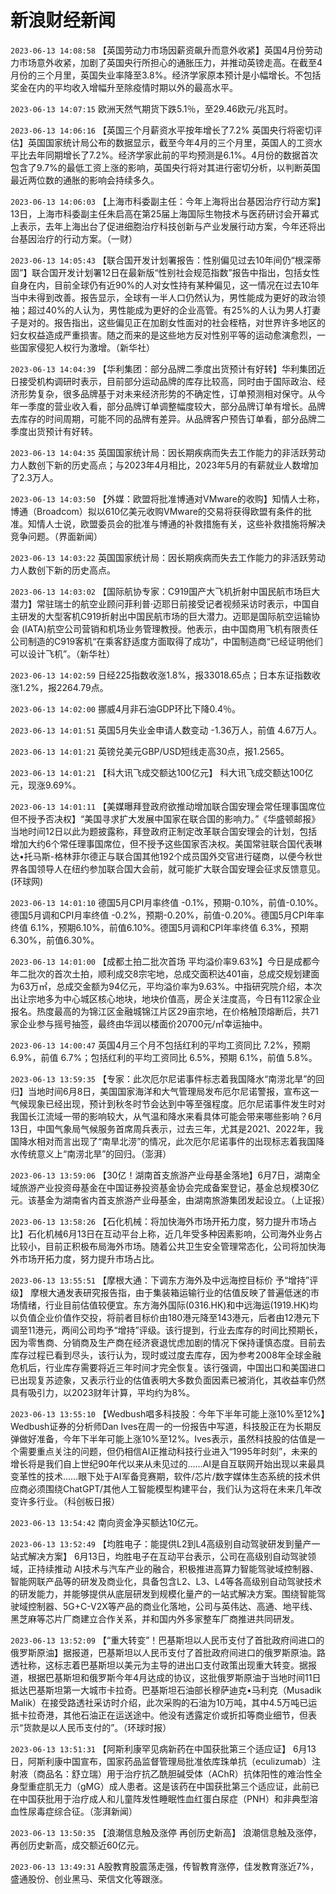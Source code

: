 # 新浪财经新闻
`2023-06-13 14:08:58` 【英国劳动力市场因薪资飙升而意外收紧】英国4月份劳动力市场意外收紧，加剧了英国央行所担心的通胀压力，并推动英镑走高。在截至4月份的三个月里，英国失业率降至3.8%。经济学家原本预计是小幅增长。不包括奖金在内的平均收入增幅升至除疫情时期以外的最高水平。

`2023-06-13 14:07:15` 欧洲天然气期货下跌5.1％，至29.46欧元/兆瓦时。

`2023-06-13 14:06:16` 【英国三个月薪资水平按年增长了7.2% 英国央行将密切评估】英国国家统计局公布的数据显示，截至今年4月的三个月里，英国人的工资水平比去年同期增长了7.2%。经济学家此前的平均预测是6.1%。4月份的数据首次包含了9.7%的最低工资上涨的影响，英国央行将对其进行密切分析，以判断英国最近两位数的通胀的影响会持续多久。

`2023-06-13 14:06:03` 【上海市科委副主任：今年上海将出台基因治疗行动方案】13日，上海市科委副主任朱启高在第25届上海国际生物技术与医药研讨会开幕式上表示，去年上海出台了促进细胞治疗科技创新与产业发展行动方案，今年还将出台基因治疗的行动方案。（一财）

`2023-06-13 14:05:43` 【联合国开发计划署报告：性别偏见过去10年间仍“根深蒂固”】联合国开发计划署12日在最新版“性别社会规范指数”报告中指出，包括女性自身在内，目前全球仍有近90%的人对女性持有某种偏见，这一情况在过去10年当中未得到改善。报告显示，全球有一半人口仍然认为，男性能成为更好的政治领袖；超过40%的人认为，男性能成为更好的企业高管。有25%的人认为男人打妻子是对的。报告指出，这些偏见正在加剧女性面对的社会桎梏，对世界许多地区的妇女权益造成严重损害。随之而来的是这些地方反对性别平等的运动愈演愈烈，一些国家侵犯人权行为激增。（新华社）

`2023-06-13 14:04:39` 【华利集团：部分品牌二季度出货预计有好转】华利集团近日接受机构调研时表示，目前部分运动品牌的库存比较高，同时由于国际政治、经济形势复杂，很多品牌基于对未来经济形势的不确定性，订单预测相对保守。从今年一季度的营业收入看，部分品牌订单调整幅度较大，部分品牌订单有增长。品牌去库存的时间周期，可能不同的品牌有差异。从品牌客户预告订单看，部分品牌二季度出货预计有好转。

`2023-06-13 14:04:35` 英国国家统计局：因长期疾病而失去工作能力的非活跃劳动力人数创下新的历史高点；与2023年4月相比，2023年5月的有薪就业人数增加了2.3万人。

`2023-06-13 14:03:50` 【外媒：欧盟将批准博通对VMware的收购】知情人士称，博通（Broadcom）拟以610亿美元收购VMware的交易将获得欧盟有条件的批准。知情人士说，欧盟委员会的批准与博通的补救措施有关，这些补救措施将解决竞争问题。（界面新闻）

`2023-06-13 14:03:22` 英国国家统计局：因长期疾病而失去工作能力的非活跃劳动力人数创下新的历史高点。

`2023-06-13 14:03:02` 【国际航协专家：C919国产大飞机折射中国民航市场巨大潜力】常驻瑞士的航空业顾问菲利普·迈耶日前接受记者视频采访时表示，中国自主研发的大型客机C919折射出中国民航市场的巨大潜力。迈耶是国际航空运输协会 (IATA)航空公司营销和机场业务管理教授。他表示，由中国商用飞机有限责任公司制造的C919客机“在乘客舒适度方面取得了成功”，中国制造商“已经证明他们可以设计飞机”。（新华社）

`2023-06-13 14:02:59` 日经225指数收涨1.8%，报33018.65点；日本东证指数收涨1.2%，报2264.79点。

`2023-06-13 14:02:00` 挪威4月非石油GDP环比下降0.4％。

`2023-06-13 14:01:51` 英国5月失业金申请人数变动 -1.36万人，前值 4.67万人。

`2023-06-13 14:01:21` 英镑兑美元GBP/USD短线走高30点，报1.2565。

`2023-06-13 14:01:21` 【科大讯飞成交额达100亿元】 科大讯飞成交额达100亿元，现涨9.69%。

`2023-06-13 14:01:11` 【美媒曝拜登政府欲推动增加联合国安理会常任理事国席位 但不授予否决权】“美国寻求扩大发展中国家在联合国的影响力。”《华盛顿邮报》当地时间12日以此为题披露称，拜登政府正制定改革联合国安理会的计划，包括增加大约6个常任理事国席位，但不授予这些国家否决权。美国常驻联合国代表琳达•托马斯-格林菲尔德正与联合国其他192个成员国外交官进行磋商，以便今秋世界各国领导人在纽约参加联合国大会前，就可能扩大联合国安理会征求反馈意见。 (环球网)

`2023-06-13 14:01:10` 德国5月CPI月率终值 -0.1%，预期-0.10%，前值-0.10%。德国5月调和CPI月率终值 -0.2%，预期-0.20%，前值-0.20%。德国5月CPI年率终值 6.1%，预期6.10%，前值6.10%。德国5月调和CPI年率终值 6.3%，预期6.30%，前值6.30%。

`2023-06-13 14:01:00` 【成都土拍二批次首场 平均溢价率9.63%】今日是成都今年二批次的首次土拍，顺利成交8宗宅地，总成交面积达401亩，总成交规划建面为63万㎡，总成交金额为94亿元，平均溢价率为9.63%。中指研究院介绍，本次出让宗地多为中心城区核心地块，地块价值高，房企关注度高，今日有112家企业报名。热度最高的为锦江区金融城锦江片区29亩宗地，在价格触顶熔断后，共71家企业参与摇号抽签，最终由华润以楼面价20700元/㎡幸运抽中。

`2023-06-13 14:00:47` 英国4月三个月不包括红利的平均工资同比 7.2%，预期 6.9%，前值 6.7%；包括红利的平均工资同比 6.5%，预期 6.1%，前值 5.8%。

`2023-06-13 13:59:35` 【专家：此次厄尔尼诺事件标志着我国降水“南涝北旱”的回归】当地时间6月8日，美国国家海洋和大气管理局发布厄尔尼诺警报，宣布这一气候现象已经出现，预计到秋冬时节会达到中等至强程度。厄尔尼诺事件发生时对我国长江流域一带的影响较大，从气温和降水来看具体可能会带来哪些影响？6月13日，中国气象局气候服务首席周兵表示，过去三年，尤其是2021、2022年，我国降水相对而言出现了“南旱北涝”的情况，此次厄尔尼诺事件的出现标志着我国降水传统意义上“南涝北旱”的回归。（澎湃）

`2023-06-13 13:59:06` 【30亿！湖南首支旅游产业母基金落地】6月7日，湖南全域旅游产业投资母基金在中国证券投资基金协会完成备案登记，基金总规模30亿元。该基金为湖南省内首支旅游产业母基金，由湖南旅游集团发起设立。（上证报）

`2023-06-13 13:58:26` 【石化机械：将加快海外市场开拓力度，努力提升市场占比】石化机械6月13日在互动平台上称，近几年受多种因素影响，公司海外业务占比较小，目前正积极布局海外市场。随着公共卫生安全管理常态化，公司将加快海外市场开拓力度，努力提升市场占比。

`2023-06-13 13:55:51` 【摩根大通：下调东方海外及中远海控目标价 予“增持”评级】 摩根大通发表研究报告指，由于集装箱运输行业的估值反映了普遍低迷的市场情绪，行业目前估值较便宜。东方海外国际(0316.HK)和中远海运(1919.HK)均以负值企业价值作交投，将前者目标价由180港元降至143港元，后者由12港元下调至11港元，两间公司均予“增持”评级。该行提到，行业去库存的时间比预期长，因为零售商、分销商及生产商在经济衰退忧虑加剧的情况下保持谨慎态度。目前去库存过程已看到尽头，该行认为，现时或过度去库存，因为参考2008年全球金融危机后，行业库存需要将近三年时间才完全恢复。该行强调，中国出口和美国进口已出现复苏迹象，又表示行业的估值表明大多数负面因素已被消化，其收益率仍然具有吸引力，以2023财年计算，平均约为8%。

`2023-06-13 13:55:10` 【Wedbush唱多科技股：今年下半年可能上涨10%至12%】Wedbush证券的分析师Dan Ives在周一的一份报告中写道，科技股正在为长期反弹做好准备，今年下半年可能上涨10%至12%。Ives表示，虽然科技股的估值是一个需要重点关注的问题，但仍相信AI正推动科技行业进入“1995年时刻”，未来的增长将是我们自上世纪90年代以来从未见过的……AI是自互联网开始出现以来最具变革性的技术……眼下处于AI军备竞赛期，软件/芯片/数字媒体生态系统的技术供应商必须围绕ChatGPT/其他人工智能模型构建平台，我们认为这将在未来几年改变许多行业。（科创板日报）

`2023-06-13 13:54:42` 南向资金净买额达10亿元。

`2023-06-13 13:52:49` 【均胜电子：能提供L2到L4高级别自动驾驶研发到量产一站式解决方案】 6月13日，均胜电子在互动平台表示，公司在高级别自动驾驶领域，正持续推动 AI技术与汽车产业的融合，积极推进高算力智能驾驶域控制器、智能网联产品等的研发及商业化，具备包含L2、L3、L4等各高级别自动驾驶技术的研发能力，并能够提供从底层研发到规模化量产的一站式解决方案。围绕智能驾驶域控制器、5G+C-V2X等产品的商业化落地，公司与英伟达、高通、地平线、黑芝麻等芯片厂商建立合作关系，并和国内外多家整车厂商推进共同研发。

`2023-06-13 13:52:09` 【“重大转变”！巴基斯坦以人民币支付了首批政府间进口的俄罗斯原油】据报道，巴基斯坦以人民币支付了首批政府间进口的俄罗斯原油。路透社称，这标志着巴基斯坦以美元为主导的进出口支付政策出现重大转变。据报道，根据巴基斯坦和俄罗斯今年4月达成的协议，这批俄罗斯原油于当地时间11日抵达巴基斯坦第一大城市卡拉奇。巴基斯坦石油部长穆萨迪克•马利克（Musadik Malik）在接受路透社采访时介绍，此次采购的石油为10万吨，其中4.5万吨已运抵卡拉奇港，其他石油正在运送途中。他没有透露定价或折扣等商业细节，但表示“货款是以人民币支付的”。（环球时报）

`2023-06-13 13:51:31` 【阿斯利康罕见病新药在中国获批第三个适应证】 6月13日，阿斯利康中国宣布，国家药品监督管理局批准依库珠单抗（eculizumab）注射液（商品名：舒立瑞）用于治疗抗乙酰胆碱受体（AChR）抗体阳性的难治性全身型重症肌无力（gMG）成人患者。这是该药在中国获批第三个适应证，此前已在中国获批用于治疗成人和儿童阵发性睡眠性血红蛋白尿症（PNH）和非典型溶血性尿毒症综合征。（澎湃新闻）

`2023-06-13 13:50:35` 【浪潮信息触及涨停 再创历史新高】 浪潮信息触及涨停，再创历史新高，成交额近60亿元。

`2023-06-13 13:49:31` A股教育股震荡走强，传智教育涨停，佳发教育涨近7%，盛通股份、创业黑马、荣信文化等跟涨。

